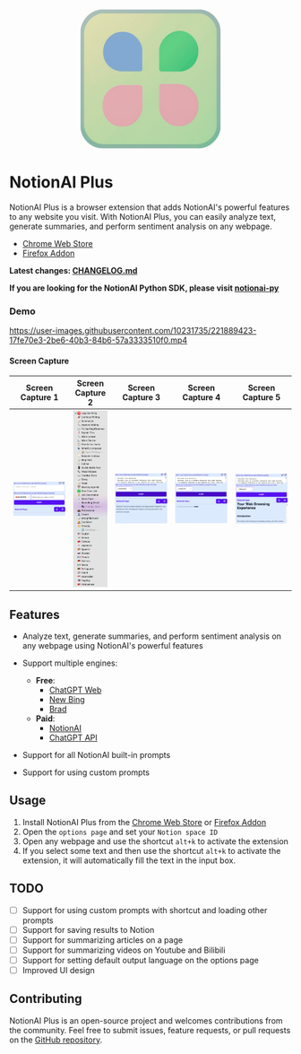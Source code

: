 
<p align="center">
    <img src="./assets/icon.png" width="250">
</p>

# NotionAI Plus

NotionAI Plus is a browser extension that adds NotionAI's powerful features to any website you visit. With NotionAI Plus, you can easily analyze text, generate summaries, and perform sentiment analysis on any webpage.

- [Chrome Web Store](https://chrome.google.com/webstore/detail/notionai-plus/ilgkcoockdhdpkikaakkjacblhpmdmeo)
- [Firefox Addon](https://addons.mozilla.org/en-US/firefox/addon/notionai-plus/)

**Latest changes: [CHANGELOG.md](./CHANGELOG.md)**

**If you are looking for the NotionAI Python SDK, please visit [notionai-py](https://github.com/Vaayne/notionai-py)**

### Demo

https://user-images.githubusercontent.com/10231735/221889423-17fe70e3-2be6-40b3-84b6-57a3333510f0.mp4

#### Screen Capture

|            Screen Capture 1            |            Screen Capture 2            |            Screen Capture 3            |            Screen Capture 4            |            Screen Capture 5            |
| :------------------------------------: | :------------------------------------: | :------------------------------------: | :------------------------------------: | :------------------------------------: |
| ![](./docs/images/notionai-plus-1.png) | ![](./docs/images/notionai-plus-2.png) | ![](./docs/images/notionai-plus-3.png) | ![](./docs/images/notionai-plus-4.png) | ![](./docs/images/notionai-plus-5.png) |

## Features

- Analyze text, generate summaries, and perform sentiment analysis on any webpage using NotionAI's powerful features
- Support multiple engines:
  - **Free**:
    - [ChatGPT Web](https://chat.openai.com/)
    - [New Bing](https://www.bing.com/new)
    - [Brad](https://bard.google.com/)
  - **Paid**:
    - [NotionAI](https://www.notion.so/product/ai)
    - [ChatGPT API](https://platform.openai.com/docs/api-reference/chat/create)

- Support for all NotionAI built-in prompts
- Support for using custom prompts

## Usage

1. Install NotionAI Plus from the [Chrome Web Store](https://chrome.google.com/webstore/detail/notionai-plus/ilgkcoockdhdpkikaakkjacblhpmdmeo) or [Firefox Addon](https://addons.mozilla.org/en-US/firefox/addon/notionai-plus/)
2. Open the `options page` and set your `Notion space ID`
3. Open any webpage and use the shortcut `alt+k` to activate the extension
4. If you select some text and then use the shortcut `alt+k` to activate the extension, it will automatically fill the text in the input box.

## TODO

- [ ] Support for using custom prompts with shortcut and loading other prompts
- [ ] Support for saving results to Notion
- [ ] Support for summarizing articles on a page
- [ ] Support for summarizing videos on Youtube and Bilibili
- [ ] Support for setting default output language on the options page
- [ ] Improved UI design

## Contributing

NotionAI Plus is an open-source project and welcomes contributions from the community. Feel free to submit issues, feature requests, or pull requests on the [GitHub repository](https://github.com/Vaayne/NotionAI-Plus).
